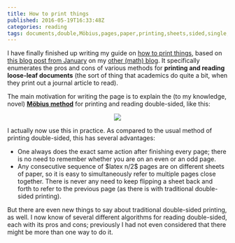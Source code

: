 ```yaml
---
title: How to print things
published: 2016-05-19T16:33:48Z
categories: reading
tags: documents,double,Möbius,pages,paper,printing,sheets,sided,single,stack
---
```


<p>I have finally finished up writing my guide on <a href="https://byorgey.wordpress.com/how-to-print-things/">how to print things</a>, based on <a href="https://mathlesstraveled.com/2016/01/08/a-new-way-to-read-and-print-double-sided-paper/">this blog post from January</a> on my <a href="http://mathlesstraveled.com">other (math) blog</a>. It specifically enumerates the pros and cons of various methods for <strong>printing and reading loose-leaf documents</strong> (the sort of thing that academics do quite a bit, when they print out a journal article to read).</p>
<p>The main motivation for writing the page is to explain the (to my knowledge, novel) <a href="https://byorgey.wordpress.com/how-to-print-things/#m%C3%B6bius-double-sided"><strong>Möbius method</strong></a> for printing and reading double-sided, like this:</p>
<div style="text-align:center;">
<p><img src="http://byorgey.files.wordpress.com/2016/05/5887ee20fb9bd0ae.png" /></p>
</div>
<p>I actually now use this in practice. As compared to the usual method of printing double-sided, this has several advantages:</p>
<ul>
<li>One always does the exact same action after finishing every page; there is no need to remember whether you are on an even or an odd page.</li>
<li>Any consecutive sequence of $latex n/2$ pages are on different sheets of paper, so it is easy to simultaneously refer to multiple pages close together. There is never any need to keep flipping a sheet back and forth to refer to the previous page (as there is with traditional double-sided printing).</li>
</ul>
<p>But there are even new things to say about traditional double-sided printing, as well. I now know of several different algorithms for reading double-sided, each with its pros and cons; previously I had not even considered that there might be more than one way to do it.</p>
<div id="refs" class="references">

</div>


